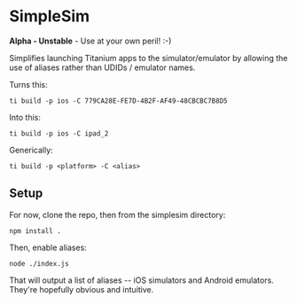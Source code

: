 # SimpleSim

**Alpha - Unstable** - Use at your own peril! :-)

Simplifies launching Titanium apps to the simulator/emulator by allowing the use of aliases rather than UDIDs / emulator names.

Turns this:

```shell
ti build -p ios -C 779CA28E-FE7D-4B2F-AF49-48CBCBC7B8D5
```

Into this:

```shell
ti build -p ios -C ipad_2
```

Generically:

```shell
ti build -p <platform> -C <alias>
```

## Setup

For now, clone the repo, then from the simplesim directory:

```shell
npm install .
```

Then, enable aliases:

```shell
node ./index.js
```

That will output a list of aliases -- iOS simulators and Android emulators. They're hopefully obvious and intuitive.


